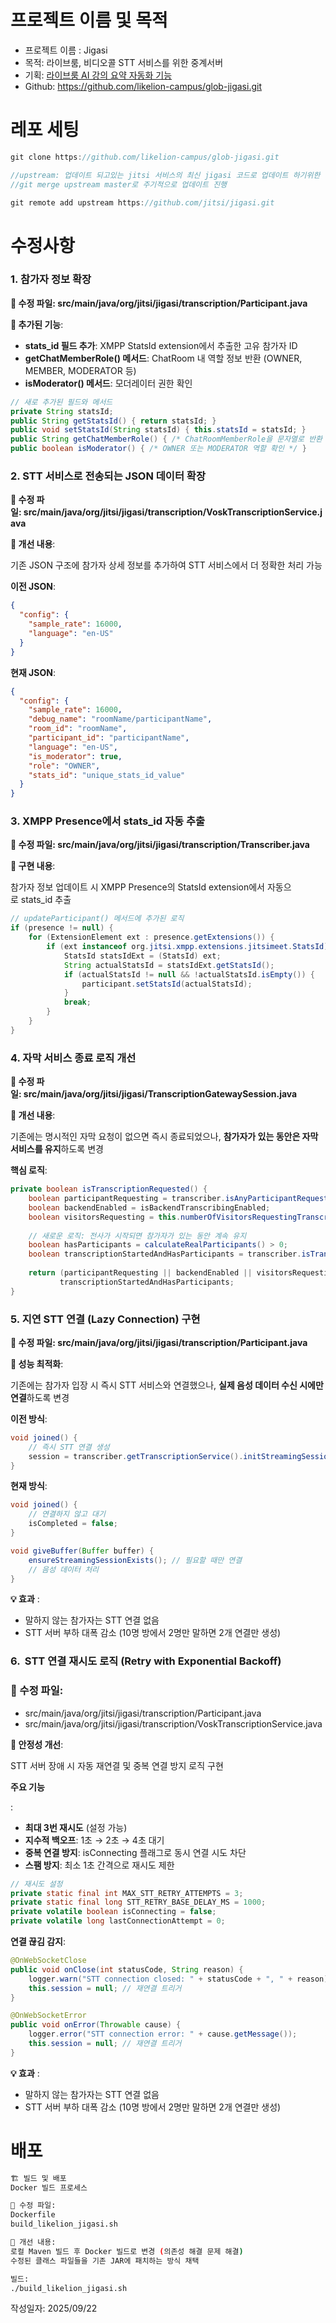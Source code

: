 # 프로젝트 이름 및 목적

- 프로젝트 이름 : Jigasi
- 목적: 라이브룸, 비디오콜 STT 서비스를 위한 중계서버
- 기획: [라이브룸 AI 강의 요약 자동화 기능](https://www.notion.so/AI-27344860a4f480c5b970d46a243441c1?pvs=21)
- Github: https://github.com/likelion-campus/glob-jigasi.git

# 레포 세팅

```jsx
git clone https://github.com/likelion-campus/glob-jigasi.git

//upstream: 업데이트 되고있는 jitsi 서비스의 최신 jigasi 코드로 업데이트 하기위한 레포
//git merge upstream master로 주기적으로 업데이트 진행

git remote add upstream https://github.com/jitsi/jigasi.git
```

# 수정사항

### **1. 참가자 정보 확장**

**📁 수정 파일: src/main/java/org/jitsi/jigasi/transcription/Participant.java**

**🔧 추가된 기능**:

- **stats_id 필드 추가**: XMPP StatsId extension에서 추출한 고유 참가자 ID
- **getChatMemberRole() 메서드**: ChatRoom 내 역할 정보 반환 (OWNER, MEMBER, MODERATOR 등)
- **isModerator() 메서드**: 모더레이터 권한 확인

```java
// 새로 추가된 필드와 메서드
private String statsId;
public String getStatsId() { return statsId; }
public void setStatsId(String statsId) { this.statsId = statsId; }
public String getChatMemberRole() { /* ChatRoomMemberRole을 문자열로 반환 */ }
public boolean isModerator() { /* OWNER 또는 MODERATOR 역할 확인 */ }
```

### **2. STT 서비스로 전송되는 JSON 데이터 확장**

**📁 수정 파일: src/main/java/org/jitsi/jigasi/transcription/VoskTranscriptionService.java**

**🔧 개선 내용**:

기존 JSON 구조에 참가자 상세 정보를 추가하여 STT 서비스에서 더 정확한 처리 가능

**이전 JSON**:

```json
{
  "config": {
    "sample_rate": 16000,
    "language": "en-US"
  }
}
```

**현재 JSON**:

```json
{
  "config": {
    "sample_rate": 16000,
    "debug_name": "roomName/participantName",
    "room_id": "roomName",
    "participant_id": "participantName",
    "language": "en-US",
    "is_moderator": true,
    "role": "OWNER",
    "stats_id": "unique_stats_id_value"
  }
}
```

### **3. XMPP Presence에서 stats_id 자동 추출**

**📁 수정 파일: src/main/java/org/jitsi/jigasi/transcription/Transcriber.java**

**🔧 구현 내용**:

참가자 정보 업데이트 시 XMPP Presence의 StatsId extension에서 자동으로 stats_id 추출

```java
// updateParticipant() 메서드에 추가된 로직
if (presence != null) {
    for (ExtensionElement ext : presence.getExtensions()) {
        if (ext instanceof org.jitsi.xmpp.extensions.jitsimeet.StatsId) {
            StatsId statsIdExt = (StatsId) ext;
            String actualStatsId = statsIdExt.getStatsId();
            if (actualStatsId != null && !actualStatsId.isEmpty()) {
                participant.setStatsId(actualStatsId);
            }
            break;
        }
    }
}
```

### **4. 자막 서비스 종료 로직 개선**

**📁 수정 파일: src/main/java/org/jitsi/jigasi/TranscriptionGatewaySession.java**

**🔧 개선 내용**:

기존에는 명시적인 자막 요청이 없으면 즉시 종료되었으나, **참가자가 있는 동안은 자막 서비스를 유지**하도록 변경

**핵심 로직**:

```java
private boolean isTranscriptionRequested() {
    boolean participantRequesting = transcriber.isAnyParticipantRequestingTranscription();
    boolean backendEnabled = isBackendTranscribingEnabled;
    boolean visitorsRequesting = this.numberOfVisitorsRequestingTranscription > 0;
    
    // 새로운 로직: 전사가 시작되면 참가자가 있는 동안 계속 유지
    boolean hasParticipants = calculateRealParticipants() > 0;
    boolean transcriptionStartedAndHasParticipants = transcriber.isTranscribing() && hasParticipants;
    
    return (participantRequesting || backendEnabled || visitorsRequesting) || 
           transcriptionStartedAndHasParticipants;
}
```

### **5. 지연 STT 연결 (Lazy Connection) 구현**

**📁 수정 파일: src/main/java/org/jitsi/jigasi/transcription/Participant.java**

**🔧 성능 최적화**:

기존에는 참가자 입장 시 즉시 STT 서비스와 연결했으나, **실제 음성 데이터 수신 시에만 연결**하도록 변경

**이전 방식**:

```java
void joined() {
    // 즉시 STT 연결 생성
    session = transcriber.getTranscriptionService().initStreamingSession(this);
}
```

**현재 방식**:

```java
void joined() {
    // 연결하지 않고 대기
    isCompleted = false;
}

void giveBuffer(Buffer buffer) {
    ensureStreamingSessionExists(); // 필요할 때만 연결
    // 음성 데이터 처리
}
```

**💡 효과** :

- 말하지 않는 참가자는 STT 연결 없음
- STT 서버 부하 대폭 감소 (10명 방에서 2명만 말하면 2개 연결만 생성)

### **6.  STT 연결 재시도 로직 (Retry with Exponential Backoff)**

### **📁 수정 파일**:

- src/main/java/org/jitsi/jigasi/transcription/Participant.java
- src/main/java/org/jitsi/jigasi/transcription/VoskTranscriptionService.java

**🔧 안정성 개선**:

STT 서버 장애 시 자동 재연결 및 중복 연결 방지 로직 구현

**주요 기능**

:

- **최대 3번 재시도** (설정 가능)
- **지수적 백오프**: 1초 → 2초 → 4초 대기
- **중복 연결 방지**: isConnecting 플래그로 동시 연결 시도 차단
- **스팸 방지**: 최소 1초 간격으로 재시도 제한

```java
// 재시도 설정
private static final int MAX_STT_RETRY_ATTEMPTS = 3;
private static final long STT_RETRY_BASE_DELAY_MS = 1000;
private volatile boolean isConnecting = false;
private volatile long lastConnectionAttempt = 0;
```

**연결 끊김 감지**:

```java
@OnWebSocketClose
public void onClose(int statusCode, String reason) {
    logger.warn("STT connection closed: " + statusCode + ", " + reason);
    this.session = null; // 재연결 트리거
}

@OnWebSocketError  
public void onError(Throwable cause) {
    logger.error("STT connection error: " + cause.getMessage());
    this.session = null; // 재연결 트리거
}
```

**💡 효과** :

- 말하지 않는 참가자는 STT 연결 없음
- STT 서버 부하 대폭 감소 (10명 방에서 2명만 말하면 2개 연결만 생성)

# 배포

```bash
🏗️ 빌드 및 배포
Docker 빌드 프로세스

📁 수정 파일:
Dockerfile
build_likelion_jigasi.sh

🔧 개선 내용:
로컬 Maven 빌드 후 Docker 빌드로 변경 (의존성 해결 문제 해결)
수정된 클래스 파일들을 기존 JAR에 패치하는 방식 채택

빌드:
./build_likelion_jigasi.sh
```

작성일자: 2025/09/22
